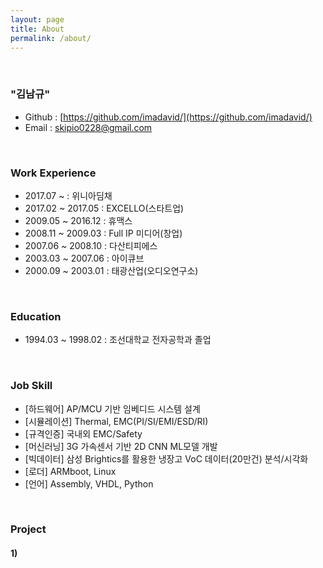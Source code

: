 ```yaml
---
layout: page
title: About
permalink: /about/
---
```


<br/>

### "김남규"
- Github : [https://github.com/imadavid/](https://github.com/imadavid/)     
- Email : skipio0228@gmail.com

<br/>

### Work Experience

- 2017.07 ~            : 위니아딤채
- 2017.02 ~ 2017.05    : EXCELLO(스타트업)
- 2009.05 ~ 2016.12    : 휴맥스
- 2008.11 ~ 2009.03    : Full IP 미디어(창업)
- 2007.06 ~ 2008.10    : 다산티피에스
- 2003.03 ~ 2007.06    : 아이큐브
- 2000.09 ~ 2003.01    : 태광산업(오디오연구소)

<br/>

### Education
- 1994.03 ~ 1998.02 : 조선대학교 전자공학과 졸업

<br/>

### Job Skill
- [하드웨어]   AP/MCU 기반 임베디드 시스템 설계
- [시뮬레이션] Thermal, EMC(PI/SI/EMI/ESD/RI)
- [규격인증]   국내외 EMC/Safety
- [머신러닝]   3G 가속센서 기반 2D CNN ML모델 개발
- [빅데이터]   삼성 Brightics를 활용한 냉장고 VoC 데이터(20만건) 분석/시각화  
- [로더]       ARMboot, Linux
- [언어]       Assembly, VHDL, Python

<br/>

### Project 

#### <b> 1)
